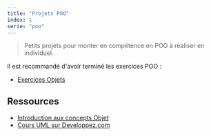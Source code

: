 ```yaml
---
title: "Projets POO"
index: 1
serie: "poo"
---
```



> Petits projets pour monter en compétence en POO à réaliser en individuel.

Il est recommandé d'avoir terminé les exercices POO :

- [Exercices Objets](../poo/exercices/)

## Ressources 

- [Introduction aux concepts Objet](https://devoldere.net/ressources/objet/1.Cours%20Concepts_objet.pdf)
- [Cours UML sur Developpez.com](https://laurent-audibert.developpez.com/Cours-UML/?page=diagramme-classes)
